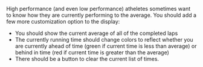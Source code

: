 High performance (and even low performance) atheletes sometimes want to know how they are currently performing to the average. You should add a few more customization option to the display:

- You should show the current average of all of the completed laps
- The currently running time should change colors to reflect whether you are currently ahead of time (green if current time is less than average) or behind in time (red if current time is greater than the average)
- There should be a button to clear the current list of times.
